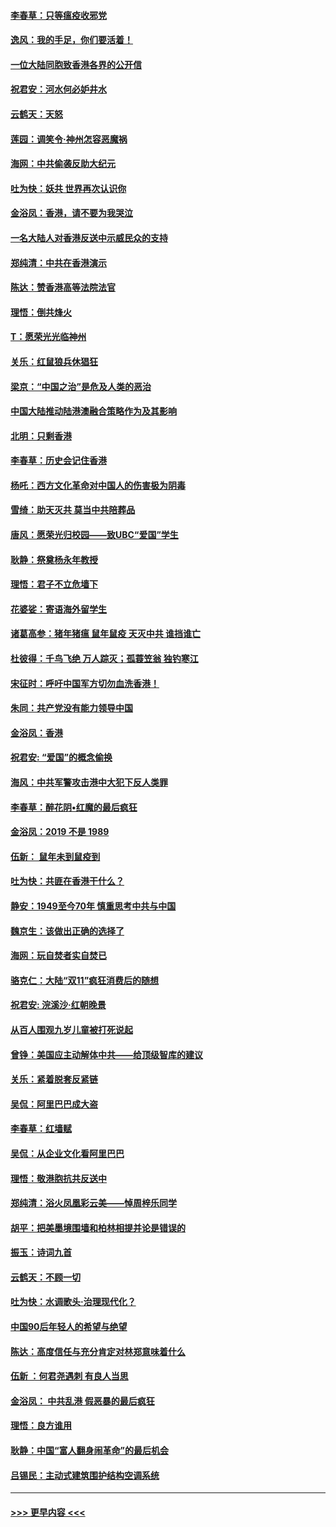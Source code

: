 #### [李春草：只等瘟疫收邪党](../pages/nsc993/n11677308.md?t=11242122) 
#### [逸风：我的手足，你们要活着！](../pages/nsc993/n11676352.md?t=11242122) 
#### [一位大陆同胞致香港各界的公开信](../pages/nsc993/n11675761.md?t=11242122) 
#### [祝君安：河水何必妒井水](../pages/nsc993/n11675746.md?t=11242122) 
#### [云鹤天：天怒](../pages/nsc993/n11675718.md?t=11242122) 
#### [莲园：调笑令‧神州怎容恶魔祸](../pages/nsc993/n11675648.md?t=11242122) 
#### [海网：中共偷袭反助大纪元](../pages/nsc993/n11673515.md?t=11242122) 
#### [吐为快：妖共 世界再次认识你](../pages/nsc993/n11673506.md?t=11242122) 
#### [金浴凤：香港，请不要为我哭泣](../pages/nsc993/n11673248.md?t=11242122) 
#### [一名大陆人对香港反送中示威民众的支持](../pages/nsc993/n11672615.md?t=11242122) 
#### [郑纯清：中共在香港演示](../pages/nsc993/n11670539.md?t=11242122) 
#### [陈达：赞香港高等法院法官](../pages/nsc993/n11669542.md?t=11242122) 
#### [理悟：倒共烽火](../pages/nsc993/n11668844.md?t=11242122) 
#### [T：愿荣光光临神州](../pages/nsc993/n11668421.md?t=11242122) 
#### [关乐：红鼠狼兵休猖狂](../pages/nsc993/n11668378.md?t=11242122) 
#### [梁京：“中国之治”是危及人类的恶治](../pages/nsc993/n11668328.md?t=11242122) 
#### [中国大陆推动陆港澳融合策略作为及其影响](../pages/nsc993/n11668157.md?t=11242122) 
#### [北明：只剩香港](../pages/nsc993/n11668002.md?t=11242122) 
#### [李春草：历史会记住香港](../pages/nsc993/n11667927.md?t=11242122) 
#### [杨吒：西方文化革命对中国人的伤害极为阴毒](../pages/nsc993/n11664521.md?t=11242122) 
#### [雪绮：助天灭共 莫当中共陪葬品](../pages/nsc993/n11662650.md?t=11242122) 
#### [唐风：愿荣光归校园——致UBC“爱国”学生](../pages/nsc993/n11662194.md?t=11242122) 
#### [耿静：祭奠杨永年教授](../pages/nsc993/n11662514.md?t=11242122) 
#### [理悟：君子不立危墙下](../pages/nsc993/n11662172.md?t=11242122) 
#### [花婆娑：寄语海外留学生](../pages/nsc993/n11662121.md?t=11242122) 
#### [诸葛高参：猪年猪瘟 鼠年鼠疫 天灭中共 谁挡谁亡](../pages/nsc993/n11661980.md?t=11242122) 
#### [杜彼得：千鸟飞绝 万人踪灭；孤蓑笠翁 独钓寒江](../pages/nsc993/n11661170.md?t=11242122) 
#### [宋征时：呼吁中国军方切勿血洗香港！](../pages/nsc993/n11415318.md?t=11242122) 
#### [朱同：共产党没有能力领导中国](../pages/nsc993/n11660421.md?t=11242122) 
#### [金浴凤：香港](../pages/nsc993/n11660419.md?t=11242122) 
#### [祝君安: “爱国”的概念偷换](../pages/nsc993/n11659706.md?t=11242122) 
#### [海风：中共军警攻击港中大犯下反人类罪](../pages/nsc993/n11659632.md?t=11242122) 
#### [李春草：醉花阴•红魔的最后疯狂](../pages/nsc993/n11659287.md?t=11242122) 
#### [金浴凤：2019 不是 1989](../pages/nsc993/n11657663.md?t=11242122) 
#### [伍新： 鼠年未到鼠疫到](../pages/nsc993/n11655098.md?t=11242122) 
#### [吐为快：共匪在香港干什么？](../pages/nsc993/n11654891.md?t=11242122) 
#### [静安：1949至今70年 慎重思考中共与中国](../pages/nsc993/n11651244.md?t=11242122) 
#### [魏京生：该做出正确的选择了](../pages/nsc993/n11653084.md?t=11242122) 
#### [海网：玩自焚者实自焚已](../pages/nsc993/n11652423.md?t=11242122) 
#### [骆克仁：大陆“双11”疯狂消费后的随想](../pages/nsc993/n11652305.md?t=11242122) 
#### [祝君安: 浣溪沙·红朝晚景](../pages/nsc993/n11652258.md?t=11242122) 
#### [从百人围观九岁儿童被打死说起](../pages/nsc993/n11651030.md?t=11242122) 
#### [曾铮：美国应主动解体中共——给顶级智库的建议](../pages/nsc993/n11649888.md?t=11242122) 
#### [关乐：紧着脱套反紧链](../pages/nsc993/n11649069.md?t=11242122) 
#### [吴侃：阿里巴巴成大盗](../pages/nsc993/n11645523.md?t=11242122) 
#### [李春草：红墙赋](../pages/nsc993/n11646389.md?t=11242122) 
#### [吴侃：从企业文化看阿里巴巴](../pages/nsc993/n11645476.md?t=11242122) 
#### [理悟：敬港胞抗共反送中](../pages/nsc993/n11645466.md?t=11242122) 
#### [郑纯清：浴火凤凰彩云美——悼周梓乐同学](../pages/nsc993/n11645155.md?t=11242122) 
#### [胡平：把美墨境围墙和柏林相提并论是错误的](../pages/nsc993/n11645134.md?t=11242122) 
#### [振玉：诗词九首](../pages/nsc993/n11644081.md?t=11242122) 
#### [云鹤天：不顾一切](../pages/nsc993/n11643508.md?t=11242122) 
#### [吐为快：水调歌头·治理现代化？](../pages/nsc993/n11643485.md?t=11242122) 
#### [中国90后年轻人的希望与绝望](../pages/nsc993/n11642317.md?t=11242122) 
#### [陈达：高度信任与充分肯定对林郑意味着什么](../pages/nsc993/n11641441.md?t=11242122) 
#### [伍新 ：何君尧遇刺 有良人当思](../pages/nsc993/n11641503.md?t=11242122) 
#### [金浴凤： 中共乱港  假恶暴的最后疯狂](../pages/nsc993/n11641495.md?t=11242122) 
#### [理悟：良方谁用](../pages/nsc993/n11641463.md?t=11242122) 
#### [耿静：中国“富人翻身闹革命”的最后机会](../pages/nsc993/n11640655.md?t=11242122) 
#### [吕锡民：主动式建筑围护结构空调系统](../pages/nsc993/n11640168.md?t=11242122) 

----
#### [ >>> 更早内容 <<< ](../indexes/nsc993-earlier.md)
